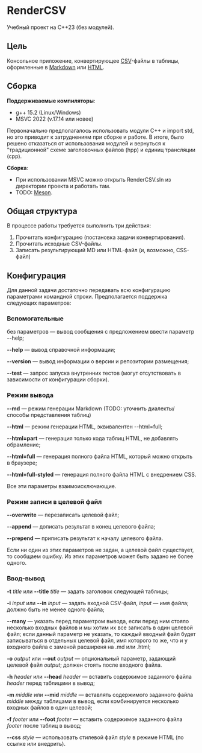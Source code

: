 ﻿# RenderCSV

Учебный проект на C++23 (без модулей).

## Цель

Консольное приложение, конвертирующее [CSV](https://ru.wikipedia.org/wiki/CSV)-файлы
в таблицы, оформленные в [Markdown](https://www.codecademy.com/resources/docs/markdown/tables) или [HTML](https://www.w3schools.com/html/html_tables.asp).

## Сборка

**Поддерживаемые компиляторы**:

- g++ 15.2 (Linux/Windows)
- MSVC 2022 (v.17.14 или новее)

Первоначально предполагалось использовать модули C++ и import std, но это приводит к затруднениям при сборке и работе.
В итоге, было решено отказаться от использования модулей и вернуться к "традиционной" схеме заголовочных файлов (hpp) и единиц трансляции (cpp).

**Сборка**:

- При использовании MSVC можно открыть RenderCSV.sln из директории проекта и работать там.
- TODO: [Meson](https://mesonbuild.com/).

## Общая структура

В процессе работы требуется выполнить три действия:

1. Прочитать конфигурацию (постановка задачи конвертирования).
2. Прочитать исходные CSV-файлы.
3. Записать результирующий MD или HTML-файл (и, возможно, CSS-файл)

## Конфигурация

Для данной задачи достаточно передавать всю конфигурацию параметрами командной строки.
Предполагается поддержка следующих параметров:

### Вспомогательные

без параметров — вывод сообщения с предложением ввести параметр --help;

**--help** — вывод справочной информации;

**--version** — вывод информации о версии и репозитории размещения;

**--test** — запрос запуска внутренних тестов (могут отсутствовать в зависимости от конфигурации сборки).

### Режим вывода

**--md** — режим генерации Markdown (TODO: уточнить диалекты/способы представления таблиц)

**--html** — режим генерации HTML, эквивалентен --html=full;

**--html=part** — генерация только кода таблиц HTML, не добавлять обрамление;

**--html=full** — генерация полного файла HTML, который можно открыть в браузере;

**--html=full-styled** — генерация полного файла HTML с внедрением CSS.

Все эти параметры взаимоисключающие.

### Режим записи в целевой файл

**--overwrite** — перезаписать целевой файл;

**--append** — дописать результат в конец целевого файла;

**--prepend** — приписать результат к началу целевого файла.

Если ни один из этих параметров не задан, а целевой файл существует, то сообщаем ошибку.
Из этих параметров может быть задано не более одного.

### Ввод-вывод

**-t** *title* или **--title** *title* — задать заголовок следующей таблицы;

**-i** *input* или **--in** *input* — задать входной CSV-файл, *input* — имя файла;
должно быть не менее одного файла;

**--many** — указать перед параметром вывода, если перед ним стояло несколько входных файлов и мы хотим их все записать в один целевой файл;
если данный параметр не указать, то каждый вводный файл будет записываться в отдельных целевой файл, имя которого то же, что и у входного файла с заменой расширеня на .md или .html;

**-o** *output* или **--out** *output* — опциональный параметр, задающий целевой файл *output*;
должен стоять после входного файла.

**-h** *header* или **--head** *header* — вставить содержимое заданного файла *header* перед таблицами в вывод;

**-m** *middle* или **--mid** *middle* — вставлять содержимого заданного файла *middle* между таблицами в вывод, если комбинируется несколько входных файлов в один целевой;

**-f** *footer* или **--foot** *footer* — вставить содержимое заданного файла *footer* после таблиц в вывод;

**--css** *style* — использовать стилевой файл *style* в режиме HTML (по ссылке или внедрить).

